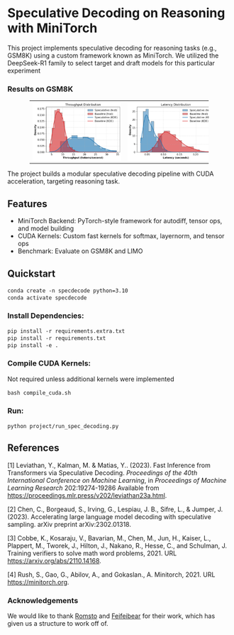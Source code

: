 # Speculative Decoding on Reasoning with MiniTorch

This project implements speculative decoding for reasoning tasks (e.g., GSM8K) using a custom framework known as MiniTorch. We utilized the DeepSeek-R1 family to select target and draft models for this particular experiment

### Results on GSM8K
<table style="width: 80%; margin-left: auto; margin-right: auto;">
  <tr>
    <td style="text-align: center;"><img src="imgs/gsm8k_throughput.png" style="max-width: 200px; max-height: 200px; height: auto; width: auto;"></td>
    <td style="text-align: center;"><img src="imgs/gsm8k_latency.png" style="max-width: 200px; max-height: 200px; height: auto; width: auto;"></td>
  </tr>
</table>

The project builds a modular speculative decoding pipeline with CUDA acceleration, targeting reasoning task.

## Features
- MiniTorch Backend: PyTorch-style framework for autodiff, tensor ops, and model building
- CUDA Kernels: Custom fast kernels for softmax, layernorm, and tensor ops
- Benchmark: Evaluate on GSM8K and LIMO

## Quickstart
```
conda create -n specdecode python=3.10
conda activate specdecode
```
### Install Dependencies:
```
pip install -r requirements.extra.txt
pip install -r requirements.txt
pip install -e .
```

### Compile CUDA Kernels:
Not required unless additional kernels were implemented
```
bash compile_cuda.sh
```

### Run:
```
python project/run_spec_decoding.py
```


## References
<a id="1">[1]</a> Leviathan, Y., Kalman, M. &amp; Matias, Y.. (2023). Fast Inference from Transformers via Speculative Decoding. <i>Proceedings of the 40th International Conference on Machine Learning</i>, in <i>Proceedings of Machine Learning Research</i> 202:19274-19286 Available from https://proceedings.mlr.press/v202/leviathan23a.html.

<a id="2">[2]</a> Chen, C., Borgeaud, S., Irving, G., Lespiau, J. B., Sifre, L., & Jumper, J. (2023). Accelerating large language model decoding with speculative sampling. arXiv preprint arXiv:2302.01318. 

<a id="3">[3]</a> Cobbe, K., Kosaraju, V., Bavarian, M., Chen, M., Jun, H., Kaiser, L., Plappert, M., Tworek, J., Hilton, J., Nakano, R., Hesse, C., and Schulman, J. Training verifiers to solve math word problems, 2021. URL https://arxiv.org/abs/2110.14168.

<a id="4">[4]</a> Rush, S., Gao, G., Abilov, A., and Gokaslan., A. Minitorch, 2021. URL https://minitorch.org.

### Acknowledgements
We would like to thank [Romsto](https://github.com/romsto) and [Feifeibear](https://github.com/feifeibear) for their work, which has given us a structure to work off of.
